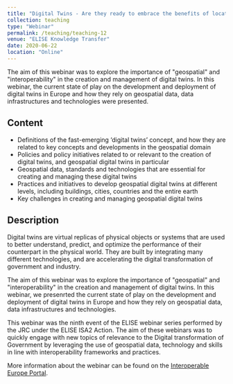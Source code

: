 ```yaml
---
title: "Digital Twins - Are they ready to embrace the benefits of location information?"
collection: teaching
type: "Webinar"
permalink: /teaching/teaching-12
venue: "ELISE Knowledge Transfer"
date: 2020-06-22
location: "Online"
---
```


The aim of this webinar was to explore the importance of "geospatial" and "interoperability" in the creation and management of digital twins. In this webinar, the current state of play on the development and deployment of digital twins in Europe and how they rely on geospatial data, data infrastructures and technologies were presented.

## Content
* Definitions of the fast-emerging ‘digital twins’ concept, and how they are related to key concepts and developments in the geospatial domain
* Policies and policy initiatives related to or relevant to the creation of digital twins, and geospatial digital twins in particular
* Geospatial data, standards and technologies that are essential for creating and managing these digital twins
* Practices and initiatives to develop geospatial digital twins at different levels, including buildings, cities, countries and the entire earth
* Key challenges in creating and managing geospatial digital twins 

## Description
Digital twins are virtual replicas of physical objects or systems that are used to better understand, predict, and optimize the performance of their counterpart in the physical world. They are built by integrating many different technologies, and are accelerating the digital transformation of government and industry.

The aim of this webinar was to explore the importance of "geospatial" and "interoperability" in the creation and management of digital twins. In this webinar, we presenrted the current state of play on the development and deployment of digital twins in Europe and how they rely on geospatial data, data infrastructures and technologies.

This webinar was the ninth event of the ELISE webinar series performed by the JRC under the ELISE ISA2 Action. The aim of these webinars was to quickly engage with new topics of relevance to the Digital transformation of Government by leveraging the use of geospatial data, technology and skills in line with interoperability frameworks and practices.

More information about the webinar can be found on the [Interoperable Europe Portal](https://interoperable-europe.ec.europa.eu/collection/elise-european-location-interoperability-solutions-e-government/event/elise-webinar-digital-twins-are-they-ready-embrace-benefits-location-information). 
